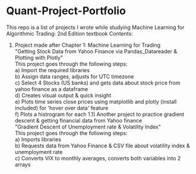 # Quant-Project-Portfolio

This repo is a list of projects I wrote while studying Machine Learning for Algorithmic Trading: 2nd Edition textbook
Contents: 

1) Project made after Chapter 1: Machine Learning for Trading
<br>"Getting Stock Data from Yahoo Finance via Pandas_Datareader & Plotting with Plotly"
<br> This project goes through the following steps:
  <br> a) Import the required libraries
  <br> b) Assign data ranges, adjusts for UTC timezone
  <br> c) Select 4 Stocks (US banks) and gets data about stock price from yahoo finance as a dataframe
  <br> d) Creates visual output & quick insight
  <br> e) Plots time series close prices using matplotlib and plotly (install included) for 'hover over data' feature
  <br> f) Plots a histrogram for each
1.1) Another project to practice gradient descent & getting financial data from Yahoo finance
<br> "Gradient Descent of Unemployment rate & Volatility Index"
<br> This project goes through the following steps:
<br> a) Imports libraries
<br> b) Requests data from Yahoo Finance & CSV file about volatility index & unemployment rate
<br> c) Converts VIX to monthly averages, converts both variables into 2 arrays
